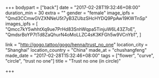 +++
bodypart = ["back"]
date = "2017-02-28T19:32:46+08:00"
duration_min = 30
extra = ""
gender = "female"
image_ipfs = "Qmd3CCmwGVZXNNeU5t7yB3ZUbzSHcHYDQ9PpAw19KWTnSp"
images_ipfs = [  "Qmcc7kY5whhtXq9ue7PrHd83SnhWqpa5TinjuW6L43Z7oE",
  "QmdsrBoYP7tTd8ZaQhurN4oMoLLZC4sK3KFGh5w9VCnYb1",
]

link = "http://gogo.tattoo/gogo/henna/trust_no_one"
location_city = "Shanghai"
location_country = "China"
made_at = "chushangfeng"
made_date = "2017-02-28T15:32:46+08:00"
tags = ["flower", "curve", "circle", "trust no one"]
title = "Trust no one (in circle)"

+++
